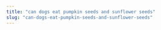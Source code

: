 ```yaml
---
title: "can dogs eat pumpkin seeds and sunflower seeds"
slug: "can-dogs-eat-pumpkin-seeds-and-sunflower-seeds"
---
```


